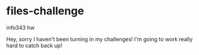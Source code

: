 files-challenge
===============

info343 hw

Hey, sorry I haven't been turning in my challenges! I'm going to work really hard to catch back up!
